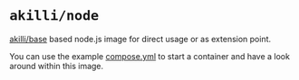 # `akilli/node`

[akilli/base](https://github.com/akilli/base) based node.js image for direct usage or as extension point.

You can use the example [compose.yml](compose.yml) to start a container and have a look around within this image.
